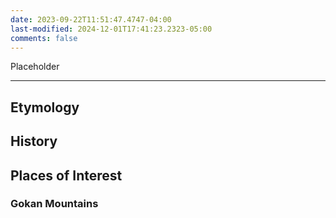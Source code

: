 ```yaml
---
date: 2023-09-22T11:51:47.4747-04:00
last-modified: 2024-12-01T17:41:23.2323-05:00
comments: false
---
```

Placeholder

---
## Etymology

## History

## Places of Interest
### Gokan Mountains